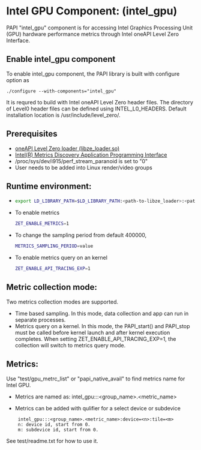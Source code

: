 # Intel GPU Component: (intel_gpu)

PAPI "intel_gpu" component is for accessing Intel Graphics Processing Unit (GPU) hardware performance metrics through Intel oneAPI Level Zero Interface.

## Enable intel_gpu component

To enable intel_gpu component, the PAPI library is built with configure option as 

	./configure --with-components="intel_gpu"

It is requred to build with Intel oneAPI Level Zero header files. The directory of Level0 header files can be defined using INTEL_L0_HEADERS. Default installation location is /usr/include/level_zero/.


## Prerequisites 

* [oneAPI Level Zero loader (libze_loader.so)](https://github.com/oneapi-src/level-zero)
* [Intel(R) Metrics Discovery Application Programming Interface](https://github.com/intel/metrics-discovery)
* /proc/sys/dev/i915/perf_stream_paranoid is set to "0"
* User needs to be added into Linux render/video groups

## Runtime environment:

*  ```sh
   export LD_LIBRARY_PATH=$LD_LIBRARY_PATH:<path-to-libze_loader>:<path-to-libmd>
   ```
* To enable metrics
	```sh
	ZET_ENABLE_METRICS=1
	```
* To change the sampling period from default 400000, 
	```sh
    METRICS_SAMPLING_PERIOD=value
	```

* To enable metrics query on an kernel
	```sh 
    ZET_ENABLE_API_TRACING_EXP=1
	```

## Metric collection mode:

Two metrics collection modes are supported.

* Time based sampling. In this mode, data collection and app can run in separate processes. 
* Metrics query on a kernel. In this mode,  the PAPI_start() and PAPI_stop must be called before kernel launch and after kernel execution completes. When setting ZET_ENABLE_API_TRACING_EXP=1,  the collection will switch to metrics query mode.

## Metrics:

Use "test/gpu_metrc_list" or "papi_native_avail" to find metrics name for Intel GPU.
* Metrics are named as: intel_gpu:::<group_name>.<metric_name>
* Metrics can be added with qulifier for a select device or subdevice

       intel_gpu:::<group_name>.<metric_name>:device=<n>:tile=<m>
       n: device id, start from 0.
	   m: subdevice id, start from 0.

See test/readme.txt for how to use it.
